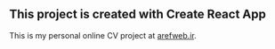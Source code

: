 ## This project is created with Create React App

This is my personal online CV project at [arefweb.ir](https://arefweb.ir/).

